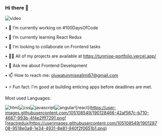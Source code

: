 ### Hi there 👋

![video](https://user-images.githubusercontent.com/105108549/190127191-945c97b4-f2e8-47fe-b1da-ff678d31c0ed.gif)



• 🔭 I’m currently working on #100DaysOfCode

• 🌱 I’m currently learning React Redux

• 👯 I’m looking to collaborate on Frontend tasks

• 👨‍💻 All of my projects are available at https://tunmise-portfolio.vercel.app/

• 💬 Ask me about Frontend Development

• 📫 How to reach me: oluwatunmisealimi67@gmail.com

• ⚡ Fun fact: I'm good at building enticing apps before deadlines are met.

Most used Languages:

![html](https://user-images.githubusercontent.com/105108549/190128245-ee40c751-0ead-4fdf-be6c-1a0bbd016238.png)![css](https://user-images.githubusercontent.com/105108549/190128391-a262a78d-f528-4897-b886-906da5e9945e.png)![javascript](https://user-images.githubusercontent.com/105108549/190128962-3a78f6f6-5f84-4656-b3d0-42c86a7aa4a3.png)![angular](https://user-images.githubusercontent.com/105108549/190128436-82fcf29d-24c6-4589-9571-dddd96e661ba.png)![react](https://user-images.githubusercontent.com/105108549/190128466-42af567c-b710-4667-993b-4f4e2fff7291.png![reactredux(https://userimages.githubusercontent.com/105108549/190128708-9518e0a8-1e34-4931-8e81-940f2f0651b1.png)



